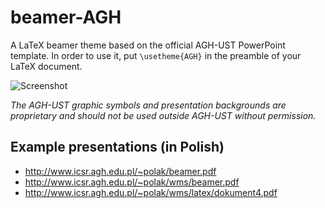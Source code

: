 # beamer-AGH

A LaTeX beamer theme based on the official AGH-UST PowerPoint template.
In order to use it, put `\usetheme{AGH}` in the preamble of your LaTeX document.

![Screenshot](http://www.icsr.agh.edu.pl/~polak/wms/beamer-AGH.2.png "Title slide")

*The AGH-UST graphic symbols and presentation backgrounds are proprietary and should not be used outside AGH-UST without permission.*
    
  
## Example presentations (in Polish)
* <http://www.icsr.agh.edu.pl/~polak/beamer.pdf>
* <http://www.icsr.agh.edu.pl/~polak/wms/beamer.pdf>
* <http://www.icsr.agh.edu.pl/~polak/wms/latex/dokument4.pdf>
